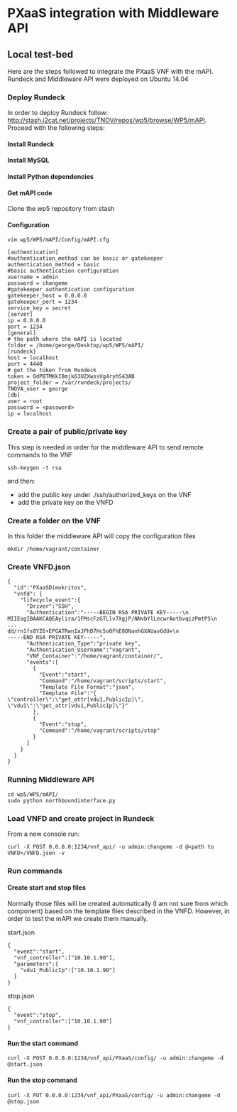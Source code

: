 # PXaaS integration with Middleware API
## Local test-bed
Here are the steps followed to integrate the PXaaS VNF with the mAPI. Rundeck and Middleware API were deployed on Ubuntu 14.04 
### Deploy Rundeck
In order to deploy Rundeck follow:
http://stash.i2cat.net/projects/TNOV/repos/wp5/browse/WP5/mAPI. Proceed with the following steps:
#### Install Rundeck
#### Install MySQL
#### Install Python dependencies
#### Get mAPI code
Clone the wp5 repository from stash
#### Configuration
```
vim wp5/WP5/mAPI/Config/mAPI.cfg
```
```
[authentication]
#authentication_method can be basic or gatekeeper
authentication_method = basic
#basic authentication configuration
username = admin
password = changeme
#gatekeeper authentication configuration
gatekeeper_host = 0.0.0.0
gatekeeper_port = 1234
service_key = secret
[server]
ip = 0.0.0.0
port = 1234
[general]
# the path where the mAPI is located
folder = /home/george/Desktop/wp5/WP5/mAPI/
[rundeck]
host = localhost
port = 4440
# get the token from Rundeck
token = OdPBTMKkI8mjk63UZXwssVg4ryhS43AB
project_folder = /var/rundeck/projects/
TNOVA_user = george
[db]
user = root
password = <password>
ip = localhost
```
### Create a pair of public/private key
This step is needed in order for the middleware API to send remote commands to the VNF
```
ssh-keygen -t rsa
```
and then:
- add the public key under ./ssh/authorized_keys on the VNF
- add the private key on the VNFD

### Create a folder on the VNF
In this folder the middleware API will copy the configuration files
```
mkdir /home/vagrant/container
```
### Create VNFD.json
```
{
  "id":"PXaaSDimokritos",
  "vnfd": {
    "lifecycle_event":{
      "Driver":"SSH",
      "Authentication":"-----BEGIN RSA PRIVATE KEY-----\n
MIIEogIBAAKCAQEAylira/1FMscFzGTLlv7XgjP/NNvbYlLecwrAotbvqizPmtPS\n
...
dd/rn1fs8YZ6+EPGATRwn1aJPhD7Hc5o0FhE8ONanhGXAUavGdU=\n
-----END RSA PRIVATE KEY-----",
      "Authentication_Type":"private key",
      "Authentication_Username":"vagrant",
      "VNF_Container":"/home/vagrant/container/",
      "events":[
        {
          "Event":"start",
          "Command":"/home/vagrant/scripts/start",
          "Template File Format":"json",
          "Template File":"{ \"controller\":\"get_attr[vdu1,PublicIp]\", \"vdu1\":\"get_attr[vdu1,PublicIp]\"}"
        },
        {
          "Event":"stop",
          "Command":"/home/vagrant/scripts/stop"
        }
      ]
    }
  }
}
```
### Running Middleware API
```
cd wp5/WP5/mAPI/
sudo python northboundinterface.py
```
### Load VNFD and create project in Rundeck
From a new console run:

```
curl -X POST 0.0.0.0:1234/vnf_api/ -u admin:changeme -d @<path to VNFD>/VNFD.json -v
```
### Run commands
#### Create start and stop files
Normally those files will be created automatically (I am not sure from which component) based on the template files described in the VNFD. However, in order to test the mAPI we create them manually.

start.json

```
{
  "event":"start",
  "vnf_controller":["10.10.1.90"],
  "parameters":{
    "vdu1_PublicIp":["10.10.1.90"]
  }
}
```
stop.json

```
{
  "event":"stop",
  "vnf_controller":["10.10.1.90"]
}
```

#### Run the start command
```
curl -X POST 0.0.0.0:1234/vnf_api/PXaaS/config/ -u admin:changeme -d @start.json
```
#### Run the stop command
```
curl -X PUT 0.0.0.0:1234/vnf_api/PXaaS/config/ -u admin:changeme -d @stop.json
```